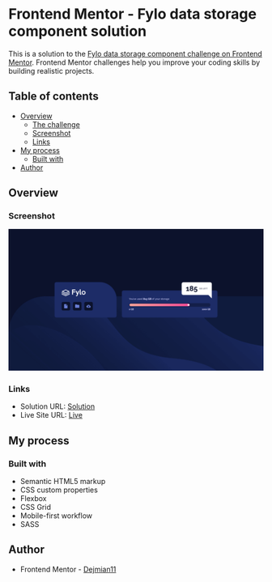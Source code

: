 # Frontend Mentor - Fylo data storage component solution

This is a solution to the [Fylo data storage component challenge on Frontend Mentor](https://www.frontendmentor.io/challenges/fylo-data-storage-component-1dZPRbV5n). Frontend Mentor challenges help you improve your coding skills by building realistic projects.

## Table of contents

- [Overview](#overview)
  - [The challenge](#the-challenge)
  - [Screenshot](#screenshot)
  - [Links](#links)
- [My process](#my-process)
  - [Built with](#built-with)
- [Author](#author)

## Overview

### Screenshot

![](https://github.com/Dejmian11/Fylo-data-storage-component-solution/blob/main/screenshot/Screenshot%20-%20Frontend%20Mentor%20Fylo%20data%20storage%20component.png)

### Links

- Solution URL: [Solution](https://www.frontendmentor.io/solutions/fylo-data-storage-component-solution-by-dejmian11-nBxDz_mV5E)
- Live Site URL: [Live](https://fylo-component-by-dejmian.netlify.app/)

## My process

### Built with

- Semantic HTML5 markup
- CSS custom properties
- Flexbox
- CSS Grid
- Mobile-first workflow
- SASS

## Author

- Frontend Mentor - [Dejmian11](https://www.frontendmentor.io/profile/Dejmian11)
